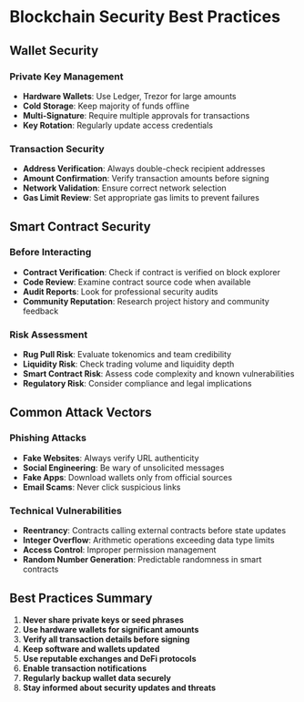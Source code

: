 # Blockchain Security Best Practices

## Wallet Security

### Private Key Management
- **Hardware Wallets**: Use Ledger, Trezor for large amounts
- **Cold Storage**: Keep majority of funds offline
- **Multi-Signature**: Require multiple approvals for transactions
- **Key Rotation**: Regularly update access credentials

### Transaction Security
- **Address Verification**: Always double-check recipient addresses
- **Amount Confirmation**: Verify transaction amounts before signing
- **Network Validation**: Ensure correct network selection
- **Gas Limit Review**: Set appropriate gas limits to prevent failures

## Smart Contract Security

### Before Interacting
- **Contract Verification**: Check if contract is verified on block explorer
- **Code Review**: Examine contract source code when available
- **Audit Reports**: Look for professional security audits
- **Community Reputation**: Research project history and community feedback

### Risk Assessment
- **Rug Pull Risk**: Evaluate tokenomics and team credibility
- **Liquidity Risk**: Check trading volume and liquidity depth
- **Smart Contract Risk**: Assess code complexity and known vulnerabilities
- **Regulatory Risk**: Consider compliance and legal implications

## Common Attack Vectors

### Phishing Attacks
- **Fake Websites**: Always verify URL authenticity
- **Social Engineering**: Be wary of unsolicited messages
- **Fake Apps**: Download wallets only from official sources
- **Email Scams**: Never click suspicious links

### Technical Vulnerabilities
- **Reentrancy**: Contracts calling external contracts before state updates
- **Integer Overflow**: Arithmetic operations exceeding data type limits
- **Access Control**: Improper permission management
- **Random Number Generation**: Predictable randomness in smart contracts

## Best Practices Summary

1. **Never share private keys or seed phrases**
2. **Use hardware wallets for significant amounts**
3. **Verify all transaction details before signing**
4. **Keep software and wallets updated**
5. **Use reputable exchanges and DeFi protocols**
6. **Enable transaction notifications**
7. **Regularly backup wallet data securely**
8. **Stay informed about security updates and threats**
